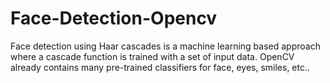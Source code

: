 # Face-Detection-Opencv
Face detection using Haar cascades is a machine learning based approach where a cascade function is trained with a set of input data. OpenCV already contains many pre-trained classifiers for face, eyes, smiles, etc..
